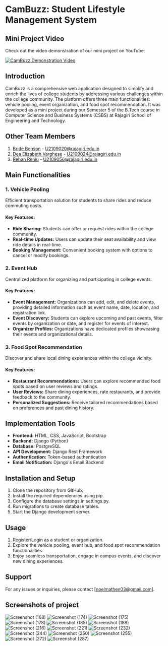 # CamBuzz: Student Lifestyle Management System

## Mini Project Video

Check out the video demonstration of our mini project on YouTube:

[![CamBuzz Demonstration Video](https://img.youtube.com/vi/_2PM9simBrc/0.jpg)](https://www.youtube.com/watch?v=_2PM9simBrc)

## Introduction
CamBuzz is a comprehensive web application designed to simplify and enrich the lives of college students by addressing various challenges within the college community. The platform offers three main functionalities: vehicle pooling, event organization, and food spot recommendation. It was developed as a mini project during our Semester 5 of the B.Tech course in Computer Science and Business Systems (CSBS) at Rajagiri School of Engineering and Technology.

## Other Team Members
1. [Bride Benson](https://github.com/BRIDEBENSON) - U2109020@rajagiri.edu.in
2. [Dea Elizabeth Varghese](https://github.com/deaeliz) - U2109024@rajagiri.edu.in
3. [Rehan Renju](https://github.com/rehanrenju) - U2109056@rajagiri.edu.in

## Main Functionalities

### 1. Vehicle Pooling
Efficient transportation solution for students to share rides and reduce commuting costs.

#### Key Features:
- **Ride Sharing:** Students can offer or request rides within the college community.
- **Real-time Updates:** Users can update their seat availability and view ride details in real-time.
- **Booking Management:** Convenient booking system with options to cancel or modify bookings.

### 2. Event Hub
Centralized platform for organizing and participating in college events.

#### Key Features:
- **Event Management:** Organizations can add, edit, and delete events, providing detailed information such as event name, date, location, and registration link.
- **Event Discovery:** Students can explore upcoming and past events, filter events by organization or date, and register for events of interest.
- **Organizer Profiles:** Organizations have dedicated profiles showcasing their events and organizational details.

### 3. Food Spot Recommendation
Discover and share local dining experiences within the college vicinity.

#### Key Features:
- **Restaurant Recommendations:** Users can explore recommended food spots based on user reviews and ratings.
- **User Reviews:** Share dining experiences, rate restaurants, and provide feedback to the community.
- **Personalized Suggestions:** Receive tailored recommendations based on preferences and past dining history.

## Implementation Tools
- **Frontend:** HTML, CSS, JavaScript, Bootstrap
- **Backend:** Django (Python)
- **Database:** PostgreSQL
- **API Development:** Django Rest Framework
- **Authentication:** Token-based authentication
- **Email Notification:** Django's Email Backend

## Installation and Setup
1. Clone the repository from GitHub.
2. Install the required dependencies using pip.
3. Configure the database settings in settings.py.
4. Run migrations to create database tables.
5. Start the Django development server.

## Usage
1. Register/Login as a student or organization.
2. Explore the vehicle pooling, event hub, and food spot recommendation functionalities.
3. Enjoy seamless transportation, engage in campus events, and discover new dining experiences.

## Support
For any issues or inquiries, please contact [noelmathen03@gmail.com].

## Screenshots of project

![Screenshot (168)](https://github.com/noelmathen/CamBuzz---Mini-Project/assets/140234564/5c9e8d02-7d7c-438d-8fc5-7b6eb80facc4)
![Screenshot (174)](https://github.com/noelmathen/CamBuzz---Mini-Project/assets/140234564/117be1c6-be44-4084-bae5-3a261e9c55f6)
![Screenshot (175)](https://github.com/noelmathen/CamBuzz---Mini-Project/assets/140234564/a2e85fea-a525-42df-9fd7-54ac398b2579)
![Screenshot (178)](https://github.com/noelmathen/CamBuzz---Mini-Project/assets/140234564/169457e1-131b-44e3-b7ff-82b0127dfc6a)
![Screenshot (185)](https://github.com/noelmathen/CamBuzz---Mini-Project/assets/140234564/4fb5964f-a77c-4fcf-8766-9dcd20ef3b43)
![Screenshot (188)](https://github.com/noelmathen/CamBuzz---Mini-Project/assets/140234564/b93999ed-29c4-4110-8798-c4efa5089de3)
![Screenshot (216)](https://github.com/noelmathen/CamBuzz---Mini-Project/assets/140234564/35194f6d-727c-411d-94b1-a1d7620e61e2)
![Screenshot (221)](https://github.com/noelmathen/CamBuzz---Mini-Project/assets/140234564/be67c6f0-c4f3-4c81-9571-c85443567c2f)
![Screenshot (232)](https://github.com/noelmathen/CamBuzz---Mini-Project/assets/140234564/240f9886-6a10-47ba-baa2-0555eeb2a8fb)
![Screenshot (244)](https://github.com/noelmathen/CamBuzz---Mini-Project/assets/140234564/89cb6182-cd4d-437b-b46d-b68d373e94ca)
![Screenshot (250)](https://github.com/noelmathen/CamBuzz---Mini-Project/assets/140234564/575d8332-a837-4985-96bc-180368e876ae)
![Screenshot (255)](https://github.com/noelmathen/CamBuzz---Mini-Project/assets/140234564/0cef1dde-b4db-4578-b444-f64dd4168263)
![Screenshot (272)](https://github.com/noelmathen/CamBuzz---Mini-Project/assets/140234564/5d0a680a-ef8f-401c-aec6-ca41d041182a)
![Screenshot (287)](https://github.com/noelmathen/CamBuzz---Mini-Project/assets/140234564/8fd5ea75-a3b9-4adc-a7da-ee836aa58d61)
